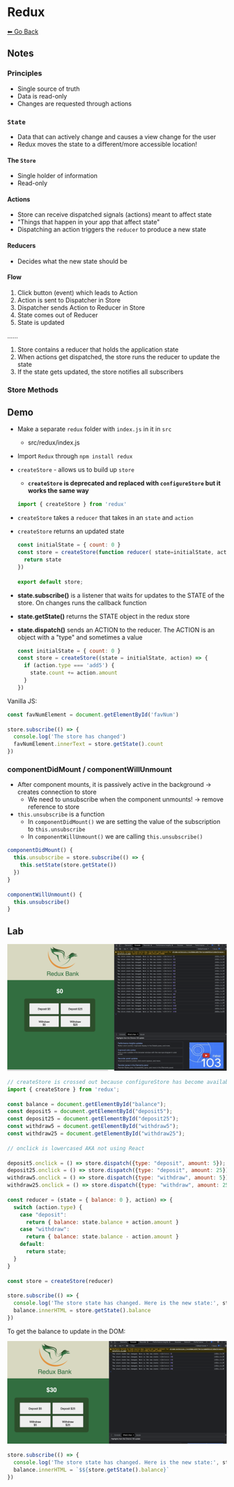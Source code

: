 # Redux
[⬅ Go Back](../week4.md)

## Notes

### Principles
  - Single source of truth
  - Data is read-only
  - Changes are requested through actions

### `State`
  - Data that can actively change and causes a view change for the user
  - Redux moves the state to a different/more accessible location!

#### The `Store`
  - Single holder of information
  - Read-only
  
#### Actions
  - Store can receive dispatched signals (actions) meant to affect state
  - "Things that happen in your app that affect state"
  - Dispatching an action triggers the `reducer` to produce a new state

#### Reducers
  - Decides what the new state should be

#### Flow
  1. Click button (event) which leads to Action
  2. Action is sent to Dispatcher in Store
  3. Dispatcher sends Action to Reducer in Store
  4. State comes out of Reducer
  5. State is updated 

......

  1. Store contains a reducer that holds the application state
  2. When actions get dispatched, the store runs the reducer to update the state
  3. If the state gets updated, the store notifies all subscribers

### Store Methods

## Demo
- Make a separate `redux` folder with `index.js` in it in `src`
  - src/redux/index.js
- Import `Redux` through `npm install redux`
- `createStore` - allows us to build up `store`
  - **`createStore` is deprecated and replaced with `configureStore` but it works the same way**
  ```Javascript
  import { createStore } from 'redux'
  ```
- `createStore` takes a `reducer` that takes in an `state` and `action`
- `createStore` returns an updated state

  ```Javascript
  const initialState = { count: 0 }
  const store = createStore(function reducer( state=initialState, action ) {
    return state
  })

  export default store;
  ```
- **state.subscribe()** is a listener that waits for updates to the STATE of the store. On changes runs the callback function

- **state.getState()** returns the STATE object in the redux store

- **state.dispatch()** sends an ACTION to the reducer. The ACTION is an object with a "type" and sometimes a value
  ```Javascript
  const initialState = { count: 0 }
  const store = createStore((state = initialState, action) => {
    if (action.type === 'add5') {
      state.count += action.amount
    }
  })
  ```

Vanilla JS:
```Javascript
const favNumElement = document.getElementById('favNum')

store.subscribe(() => {
  console.log('The store has changed')
  favNumElement.innerText = store.getState().count
})
```

### componentDidMount / componentWillUnmount
- After component mounts, it is passively active in the background -> creates connection to store
  - We need to unsubscribe when the component unmounts! -> remove reference to store
- `this.unsubscribe` is a function
  - In `componentDidMount()` we are setting the value of the subscription to `this.unsubscribe`
  - In `componentWillUnmount()` we are calling `this.unsubscribe()`
```Javascript
componentDidMount() {
  this.unsubscribe = store.subscribe(() => {
    this.setState(store.getState())
  })
}

componentWillUnmount() {
  this.unsubscribe()
}
```

## Lab

![redux-bank](/images/redux-bank.png)

```Javascript
// createStore is crossed out because configureStore has become available from redux tool kit and has become recommended recently
import { createStore } from 'redux';

const balance = document.getElementById("balance");
const deposit5 = document.getElementById("deposit5");
const deposit25 = document.getElementById("deposit25");
const withdraw5 = document.getElementById("withdraw5");
const withdraw25 = document.getElementById("withdraw25");

// onclick is lowercased AKA not using React

deposit5.onclick = () => store.dispatch({type: "deposit", amount: 5});
deposit25.onclick = () => store.dispatch({type: "deposit", amount: 25});
withdraw5.onclick = () => store.dispatch({type: "withdraw", amount: 5});
withdraw25.onclick = () => store.dispatch({type: "withdraw", amount: 25});

const reducer = (state = { balance: 0 }, action) => {
  switch (action.type) {
    case "deposit":
      return { balance: state.balance + action.amount }
    case "withdraw": 
      return { balance: state.balance - action.amount }
    default: 
      return state;
  }
}

const store = createStore(reducer)

store.subscribe(() => {
  console.log('The store state has changed. Here is the new state:', store.getState())
  balance.innerHTML = store.getState().balance
})
```
To get the balance to update in the DOM:

![react-dom](/images/redux-bank-dom.png)
```Javascript
store.subscribe(() => {
  console.log('The store state has changed. Here is the new state:', store.getState())
  balance.innerHTML = `$${store.getState().balance}`
})
```